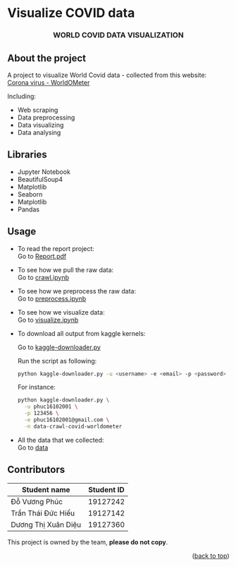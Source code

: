 # Visualize COVID data

<div id="top"></div>
<h3 align="center">WORLD COVID DATA VISUALIZATION</h3>
</div>

## About the project

A project to visualize World Covid data - collected from this website: [Corona virus - WorldOMeter](https://www.worldometers.info/coronavirus)

Including:

- Web scraping
- Data preprocessing
- Data visualizing
- Data analysing

## Libraries

- Jupyter Notebook
- BeautifulSoup4
- Matplotlib
- Seaborn
- Matplotlib
- Pandas

## Usage

- To read the report project:  
  Go to [Report.pdf](docs/19127242_19127142_19127360.pdf)

- To see how we pull the raw data:  
  Go to [crawl.ipynb](src/crawl.ipynb)

- To see how we preprocess the raw data:  
  Go to [preprocess.ipynb](src/preprocess.ipynb)

- To see how we visualize data:  
  Go to [visualize.ipynb](src/visualize1.ipynb)

- To download all output from kaggle kernels:
  
  Go to [kaggle-downloader.py](src/kaggle-downloader.py)
  
  Run the script as following:
  ```bash
  python kaggle-downloader.py -u <username> -e <email> -p <password> -n <notebook>
  ```
  For instance:
  ```bash
  python kaggle-downloader.py \
    -u phuc16102001 \
    -p 123456 \
    -e phuc16102001@gmail.com \
    -n data-crawl-covid-worldometer
  ```

- All the data that we collected:  
  Go to [data](data)

## Contributors

| Student name        | Student ID |
| ------------------- | ---------- |
| Đỗ Vương Phúc       | 19127242   |
| Trần Thái Đức Hiếu  | 19127142   |
| Dương Thị Xuân Diệu | 19127360   |

This project is owned by the team, **please do not copy**.

<p align="right">(<a href="#top">back to top</a>)</p>
